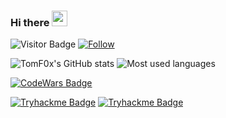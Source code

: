 ### Hi there <img src="https://media.giphy.com/media/hvRJCLFzcasrR4ia7z/giphy.gif" width="25px">
![Visitor Badge](https://visitor-badge.laobi.icu/badge?page_id=TomF0x.TomF0x)
[![Follow](https://img.shields.io/github/followers/TomF0x?label=Follow&style=social)](https://github.com/TomF0x)

![TomF0x's GitHub stats](https://github-readme-stats.vercel.app/api?username=TomF0x&count_private=true&show_icons=true&theme=radical) ![Most used languages](https://github-readme-stats.vercel.app/api/top-langs/?username=TomF0x&theme=radical&count_private=true)

[![CodeWars Badge](https://www.codewars.com/users/TomF0x/badges/large)](https://www.codewars.com/users/TomF0x)

[![Tryhackme Badge](https://tryhackme-badges.s3.amazonaws.com/TomFox.png)](https://tryhackme.com/p/TomFox)
[![Tryhackme Badge](http://www.hackthebox.eu/badge/image/329465)](https://app.hackthebox.com/profile/329465)
